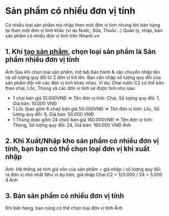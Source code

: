 # Sản phẩm có nhiều đơn vị tính
Có nhiều loại sản phẩm mà nhập theo một đơn vị tính nhưng khi bán hàng lại theo một đơn vị tính khác (ví dụ Nước, Sữa, Thuốc...)
Quản lý, nhập, bán sản phẩm có nhiều đơn vị tính trên Nhanh.vn
## 1. Khi [tạo sản phẩm](https://nhanh.vn/product/item/add), chọn loại sản phẩm là Sản phẩm nhiều đơn vị tính
Ảnh![]()
Sau khi chọn loại sản phẩm, mở tab Bảo hành & vận chuyển nhập tên và số lượng quy đổi từ 2 đơn vị trở lên.
Bạn cần nhập số lượng quy đổi của sản phẩm đối với các đơn vị tính khác nhau.
Ví dụ: Chai nước C2 có thể bán theo chai, Lốc, Thùng và các đơn vị tính sẽ được tính như sau:
+ 1 chai bán giá 10.000VNĐ => Tên đơn vị tính: Chai, Số lượng quy đổi: 1, Giá bán: 10.000 VNĐ
+ 1 Lốc (bao gồm 6 chai) bán giá 50.000VNĐ => Tên đơn vị tính: Lốc, Số lượng quy đổi: 6, Giá bán: 50.000 VNĐ
+ 1 Thùng (bao gồm 24 chai) bán giá 160.000VNĐ => Tên đơn vị tính: Thùng, Số lượng quy đổi: 24, Giá bán: 160.000 VNĐ
Ảnh ![]()

## 2. Khi Xuất/Nhập kho sản phẩm có nhiều đơn vị tính, bạn bạn có thể chọn loại đơn vị khi xuất nhập
Ảnh ![]()
Hệ thống sẽ tính giá vốn của sản phẩm = giá nhập / số lượng quy đổi ra đơn vị nhỏ nhất
Như ví dụ trên, giá nhập Chai C2 = 120.000 / 24 = 5.000 đ
Ảnh ![]()

## 3. Bán sản phẩm có nhiều đơn vị tính
Khi bán hàng, bạn cũng có thể chọn loại đơn vị tính
Ảnh![]()
